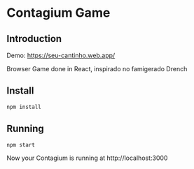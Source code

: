 # Contagium Game

## Introduction

Demo: https://seu-cantinho.web.app/

Browser Game done in React, inspirado no famigerado Drench

## Install

```sh
npm install
```

## Running

```sh
npm start
```

Now your Contagium is running at http://localhost:3000
